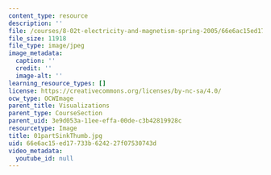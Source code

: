 ```yaml
---
content_type: resource
description: ''
file: /courses/8-02t-electricity-and-magnetism-spring-2005/66e6ac15ed17733b624227f07530743d_01partSinkThumb.jpg
file_size: 11918
file_type: image/jpeg
image_metadata:
  caption: ''
  credit: ''
  image-alt: ''
learning_resource_types: []
license: https://creativecommons.org/licenses/by-nc-sa/4.0/
ocw_type: OCWImage
parent_title: Visualizations
parent_type: CourseSection
parent_uid: 3e9d053a-11ee-effa-00de-c3b42819928c
resourcetype: Image
title: 01partSinkThumb.jpg
uid: 66e6ac15-ed17-733b-6242-27f07530743d
video_metadata:
  youtube_id: null
---
```

